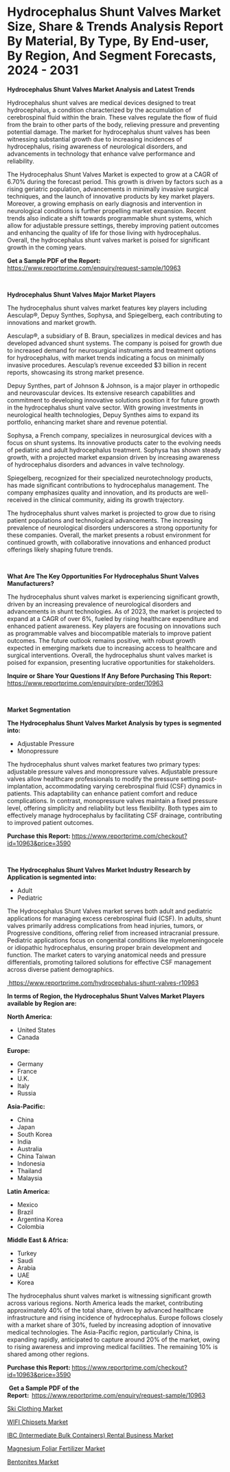 <p><h1>Hydrocephalus Shunt Valves Market Size, Share & Trends Analysis Report By Material, By Type, By End-user, By Region, And Segment Forecasts, 2024 - 2031</h1></p><p><strong>Hydrocephalus Shunt Valves Market Analysis and Latest Trends</strong></p>
<p><p>Hydrocephalus shunt valves are medical devices designed to treat hydrocephalus, a condition characterized by the accumulation of cerebrospinal fluid within the brain. These valves regulate the flow of fluid from the brain to other parts of the body, relieving pressure and preventing potential damage. The market for hydrocephalus shunt valves has been witnessing substantial growth due to increasing incidences of hydrocephalus, rising awareness of neurological disorders, and advancements in technology that enhance valve performance and reliability.</p><p>The Hydrocephalus Shunt Valves Market is expected to grow at a CAGR of 6.70% during the forecast period. This growth is driven by factors such as a rising geriatric population, advancements in minimally invasive surgical techniques, and the launch of innovative products by key market players. Moreover, a growing emphasis on early diagnosis and intervention in neurological conditions is further propelling market expansion. Recent trends also indicate a shift towards programmable shunt systems, which allow for adjustable pressure settings, thereby improving patient outcomes and enhancing the quality of life for those living with hydrocephalus. Overall, the hydrocephalus shunt valves market is poised for significant growth in the coming years.</p></p>
<p><strong>Get a Sample PDF of the Report:&nbsp;</strong> <a href="https://www.reportprime.com/enquiry/request-sample/10963?utm_campaign=100&utm_medium=2&utm_source=Github&utm_content=ia&utm_term=29112024&utm_id=hydrocephalus-shunt-valves">https://www.reportprime.com/enquiry/request-sample/10963</a></p>
<p>&nbsp;</p>
<p><strong>Hydrocephalus Shunt Valves Major Market Players</strong></p>
<p><p>The hydrocephalus shunt valves market features key players including Aesculap®, Depuy Synthes, Sophysa, and Spiegelberg, each contributing to innovations and market growth.</p><p>Aesculap®, a subsidiary of B. Braun, specializes in medical devices and has developed advanced shunt systems. The company is poised for growth due to increased demand for neurosurgical instruments and treatment options for hydrocephalus, with market trends indicating a focus on minimally invasive procedures. Aesculap’s revenue exceeded $3 billion in recent reports, showcasing its strong market presence.</p><p>Depuy Synthes, part of Johnson & Johnson, is a major player in orthopedic and neurovascular devices. Its extensive research capabilities and commitment to developing innovative solutions position it for future growth in the hydrocephalus shunt valve sector. With growing investments in neurological health technologies, Depuy Synthes aims to expand its portfolio, enhancing market share and revenue potential.</p><p>Sophysa, a French company, specializes in neurosurgical devices with a focus on shunt systems. Its innovative products cater to the evolving needs of pediatric and adult hydrocephalus treatment. Sophysa has shown steady growth, with a projected market expansion driven by increasing awareness of hydrocephalus disorders and advances in valve technology.</p><p>Spiegelberg, recognized for their specialized neurotechnology products, has made significant contributions to hydrocephalus management. The company emphasizes quality and innovation, and its products are well-received in the clinical community, aiding its growth trajectory.</p><p>The hydrocephalus shunt valves market is projected to grow due to rising patient populations and technological advancements. The increasing prevalence of neurological disorders underscores a strong opportunity for these companies. Overall, the market presents a robust environment for continued growth, with collaborative innovations and enhanced product offerings likely shaping future trends.</p></p>
<p>&nbsp;</p>
<p><strong>What Are The Key Opportunities For Hydrocephalus Shunt Valves Manufacturers?</strong></p>
<p><p>The hydrocephalus shunt valves market is experiencing significant growth, driven by an increasing prevalence of neurological disorders and advancements in shunt technologies. As of 2023, the market is projected to expand at a CAGR of over 6%, fueled by rising healthcare expenditure and enhanced patient awareness. Key players are focusing on innovations such as programmable valves and biocompatible materials to improve patient outcomes. The future outlook remains positive, with robust growth expected in emerging markets due to increasing access to healthcare and surgical interventions. Overall, the hydrocephalus shunt valves market is poised for expansion, presenting lucrative opportunities for stakeholders.</p></p>
<p><strong>Inquire or Share Your Questions If Any Before Purchasing This Report:</strong> <a href="https://www.reportprime.com/enquiry/pre-order/10963?utm_campaign=100&utm_medium=2&utm_source=Github&utm_content=ia&utm_term=29112024&utm_id=hydrocephalus-shunt-valves">https://www.reportprime.com/enquiry/pre-order/10963</a></p>
<p>&nbsp;</p>
<p><strong>Market Segmentation</strong></p>
<p><strong>The Hydrocephalus Shunt Valves Market Analysis by types is segmented into:</strong></p>
<p><ul><li>Adjustable Pressure</li><li>Monopressure</li></ul></p>
<p><p>The hydrocephalus shunt valves market features two primary types: adjustable pressure valves and monopressure valves. Adjustable pressure valves allow healthcare professionals to modify the pressure setting post-implantation, accommodating varying cerebrospinal fluid (CSF) dynamics in patients. This adaptability can enhance patient comfort and reduce complications. In contrast, monopressure valves maintain a fixed pressure level, offering simplicity and reliability but less flexibility. Both types aim to effectively manage hydrocephalus by facilitating CSF drainage, contributing to improved patient outcomes.</p></p>
<p><strong>Purchase this Report:&nbsp;</strong><a href="https://www.reportprime.com/checkout?id=10963&price=3590&utm_campaign=100&utm_medium=2&utm_source=Github&utm_content=ia&utm_term=29112024&utm_id=hydrocephalus-shunt-valves">https://www.reportprime.com/checkout?id=10963&price=3590</a></p>
<p>&nbsp;</p>
<p><strong>The Hydrocephalus Shunt Valves Market Industry Research by Application is segmented into:</strong></p>
<p><ul><li>Adult</li><li>Pediatric</li></ul></p>
<p><p>The Hydrocephalus Shunt Valves market serves both adult and pediatric applications for managing excess cerebrospinal fluid (CSF). In adults, shunt valves primarily address complications from head injuries, tumors, or Progressive conditions, offering relief from increased intracranial pressure. Pediatric applications focus on congenital conditions like myelomeningocele or idiopathic hydrocephalus, ensuring proper brain development and function. The market caters to varying anatomical needs and pressure differentials, promoting tailored solutions for effective CSF management across diverse patient demographics.</p></p>
<p><a href="https://www.reportprime.com/hydrocephalus-shunt-valves-r10963?utm_campaign=100&utm_medium=2&utm_source=Github&utm_content=ia&utm_term=29112024&utm_id=hydrocephalus-shunt-valves">&nbsp;https://www.reportprime.com/hydrocephalus-shunt-valves-r10963</a></p>
<p><strong>In terms of Region, the Hydrocephalus Shunt Valves Market Players available by Region are:</strong></p>
<p>
    <p> <strong> North America: </strong>
        <ul>
            <li>United States</li>
            <li>Canada</li>
        </ul>
        </p> 
    <p> <strong> Europe: </strong>
        <ul>
            <li>Germany</li>
            <li>France</li>
            <li>U.K.</li>
            <li>Italy</li>
            <li>Russia</li>
        </ul>
        </p> 
    <p> <strong> Asia-Pacific: </strong>
        <ul>
            <li>China</li>
            <li>Japan</li>
            <li>South Korea</li>
            <li>India</li>
            <li>Australia</li>
            <li>China Taiwan</li>
            <li>Indonesia</li>
            <li>Thailand</li>
            <li>Malaysia</li>
        </ul>
        </p> 
    <p> <strong> Latin America: </strong>
        <ul>
            <li>Mexico</li>
            <li>Brazil</li>
            <li>Argentina Korea</li>
            <li>Colombia</li>
        </ul>
        </p> 
    <p> <strong> Middle East & Africa: </strong>
        <ul>
            <li>Turkey</li>
            <li>Saudi</li>
            <li>Arabia</li>
            <li>UAE</li>
            <li>Korea</li>
        </ul>
    </p>
    </p>
<p><p>The hydrocephalus shunt valves market is witnessing significant growth across various regions. North America leads the market, contributing approximately 40% of the total share, driven by advanced healthcare infrastructure and rising incidence of hydrocephalus. Europe follows closely with a market share of 30%, fueled by increasing adoption of innovative medical technologies. The Asia-Pacific region, particularly China, is expanding rapidly, anticipated to capture around 20% of the market, owing to rising awareness and improving medical facilities. The remaining 10% is shared among other regions.</p></p>
<p><strong>Purchase this Report: </strong><a href="https://www.reportprime.com/checkout?id=10963&price=3590&utm_campaign=100&utm_medium=2&utm_source=Github&utm_content=ia&utm_term=29112024&utm_id=hydrocephalus-shunt-valves">https://www.reportprime.com/checkout?id=10963&price=3590</a></p>
<p>&nbsp;<strong>Get a Sample PDF of the Report:&nbsp;&nbsp;</strong><a href="https://www.reportprime.com/enquiry/request-sample/10963?utm_campaign=100&utm_medium=2&utm_source=Github&utm_content=ia&utm_term=29112024&utm_id=hydrocephalus-shunt-valves">https://www.reportprime.com/enquiry/request-sample/10963</a></p>
<p><strong></strong></p>
<p><p><a href="https://www.linkedin.com/pulse/booming-ski-clothing-market-sector-analysis-growth-projections-4ubqe?utm_campaign=100&utm_medium=2&utm_source=Github&utm_content=ia&utm_term=29112024&utm_id=hydrocephalus-shunt-valves">Ski Clothing Market</a></p><p><a href="https://www.linkedin.com/pulse/analyzing-global-wifi-chipsets-market-growth-prospects-future-apyvc?utm_campaign=100&utm_medium=2&utm_source=Github&utm_content=ia&utm_term=29112024&utm_id=hydrocephalus-shunt-valves">WIFI Chipsets Market</a></p><p><a href="https://issuu.com/reportprime-2/docs/ibc-intermediate-bulk-containers-rental-business-m?utm_campaign=100&utm_medium=2&utm_source=Github&utm_content=ia&utm_term=29112024&utm_id=hydrocephalus-shunt-valves">IBC (Intermediate Bulk Containers) Rental Business Market</a></p><p><a href="https://issuu.com/reportprime-2/docs/magnesium-foliar-fertilizer-market-size-2030.pptx?utm_campaign=100&utm_medium=2&utm_source=Github&utm_content=ia&utm_term=29112024&utm_id=hydrocephalus-shunt-valves">Magnesium Foliar Fertilizer Market</a></p><p><a href="https://www.linkedin.com/pulse/unveiling-market-trends-global-bentonites-growth-regional-insights-hkxsc?utm_campaign=100&utm_medium=2&utm_source=Github&utm_content=ia&utm_term=29112024&utm_id=hydrocephalus-shunt-valves">Bentonites Market</a></p></p>